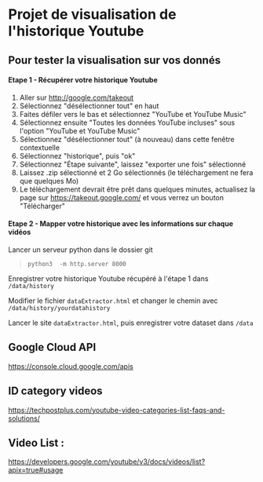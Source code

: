 # Projet de visualisation de l'historique Youtube

## Pour tester la visualisation sur vos donnés 

#### Etape 1 - Récupérer votre historique Youtube
1.  Aller sur http://google.com/takeout
1.  Sélectionnez "désélectionner tout" en haut
1.  Faites défiler vers le bas et sélectionnez "YouTube et YouTube Music"
1.  Sélectionnez ensuite "Toutes les données YouTube incluses" sous l'option "YouTube et YouTube Music"
1.  Sélectionnez "désélectionner tout" (à nouveau) dans cette fenêtre contextuelle
1.  Sélectionnez "historique", puis "ok"
1.  Sélectionnez "Étape suivante", laissez "exporter une fois" sélectionné
1.  Laissez .zip sélectionné et 2 Go sélectionnés (le téléchargement ne fera que quelques Mo)
1.  Le téléchargement devrait être prêt dans quelques minutes, actualisez la page sur https://takeout.google.com/ et vous verrez un bouton "Télécharger"

#### Etape 2 - Mapper votre historique avec les informations sur chaque vidéos
Lancer un serveur python dans le dossier git
> `python3  -m http.server 8000`

Enregistrer votre historique Youtube récupéré à l'étape 1 dans `/data/history`

Modifier le fichier `dataExtractor.html` et changer le chemin avec `/data/history/yourdatahistory` 

Lancer le site `dataExtractor.html`, puis enregistrer votre dataset dans `/data`


## Google Cloud API 
https://console.cloud.google.com/apis

## ID category videos
https://techpostplus.com/youtube-video-categories-list-faqs-and-solutions/



## Video List : 
https://developers.google.com/youtube/v3/docs/videos/list?apix=true#usage
